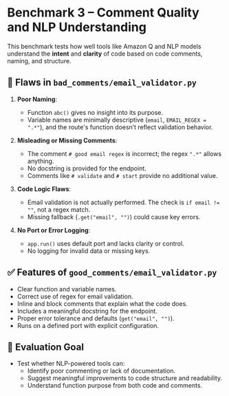 # Benchmark 3 – Comment Quality and NLP Understanding

This benchmark tests how well tools like Amazon Q and NLP models understand the **intent** and **clarity** of code based on code comments, naming, and structure.

## 🔴 Flaws in `bad_comments/email_validator.py`

1. **Poor Naming**:
   - Function `abc()` gives no insight into its purpose.
   - Variable names are minimally descriptive (`email`, `EMAIL_REGEX = ".*"`), and the route's function doesn’t reflect validation behavior.

2. **Misleading or Missing Comments**:
   - The comment `# good email regex` is incorrect; the regex `".*"` allows anything.
   - No docstring is provided for the endpoint.
   - Comments like `# validate` and `# start` provide no additional value.

3. **Code Logic Flaws**:
   - Email validation is not actually performed. The check is `if email != ""`, not a regex match.
   - Missing fallback (`.get("email", "")`) could cause key errors.

4. **No Port or Error Logging**:
   - `app.run()` uses default port and lacks clarity or control.
   - No logging for invalid data or missing keys.

## ✅ Features of `good_comments/email_validator.py`

- Clear function and variable names.
- Correct use of regex for email validation.
- Inline and block comments that explain what the code does.
- Includes a meaningful docstring for the endpoint.
- Proper error tolerance and defaults (`get("email", "")`).
- Runs on a defined port with explicit configuration.

## 🧪 Evaluation Goal

- Test whether NLP-powered tools can:
  - Identify poor commenting or lack of documentation.
  - Suggest meaningful improvements to code structure and readability.
  - Understand function purpose from both code and comments.

